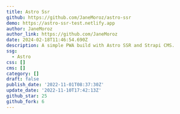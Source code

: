 ```yaml
---
title: Astro Ssr
github: https://github.com/JaneMoroz/astro-ssr
demo: https://astro-ssr-test.netlify.app
author: JaneMoroz
author_link: https://github.com/JaneMoroz
date: 2024-02-18T11:46:54.690Z
description: A simple PWA build with Astro SSR and Strapi CMS.
ssg:
  - Astro
css: []
cms: []
category: []
draft: false
publish_date: '2022-11-01T08:37:30Z'
update_date: '2022-11-10T17:42:13Z'
github_star: 25
github_fork: 6
---
```


